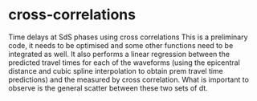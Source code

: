 cross-correlations
==================

Time delays at SdS phases using cross correlations
This is a preliminary code, it needs to be optimised and some other functions need to be integrated as well.
It also performs a linear regression between the predicted travel times for each of the waveforms 
(using the epicentral distance and cubic spline interpolation to obtain prem travel time predictions) and 
the measured by cross correlation.
What is important to observe is the general scatter between these two sets of dt.
